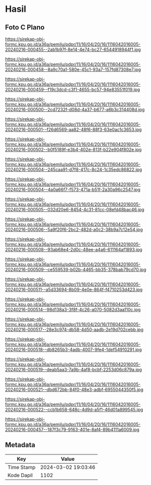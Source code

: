 # Hasil

## Foto C Plano

https://sirekap-obj-formc.kpu.go.id/a36a/pemilu/pdpr/11/16/04/20/16/1116042016005-20240216-000455--2ab1b97f-8e14-4e74-bc27-6544918944f1.jpg

https://sirekap-obj-formc.kpu.go.id/a36a/pemilu/pdpr/11/16/04/20/16/1116042016005-20240216-000458--8a9c70a1-580e-45c1-93a7-157fd87308e7.jpg

https://sirekap-obj-formc.kpu.go.id/a36a/pemilu/pdpr/11/16/04/20/16/1116042016005-20240216-000459--f19c3dcd-c3f1-4655-bc57-94e83551f019.jpg

https://sirekap-obj-formc.kpu.go.id/a36a/pemilu/pdpr/11/16/04/20/16/1116042016005-20240216-000500--2cd7232f-d08d-4a37-b677-a6b3c314408d.jpg

https://sirekap-obj-formc.kpu.go.id/a36a/pemilu/pdpr/11/16/04/20/16/1116042016005-20240216-000501--f26d6569-aa82-48f6-88f3-63e0ac1c3653.jpg

https://sirekap-obj-formc.kpu.go.id/a36a/pemilu/pdpr/11/16/04/20/16/1116042016005-20240216-000502--b0f5189f-e3b4-402e-813f-b22e904f802e.jpg

https://sirekap-obj-formc.kpu.go.id/a36a/pemilu/pdpr/11/16/04/20/16/1116042016005-20240216-000504--245caa91-d7f8-417c-8c24-1c35edc86822.jpg

https://sirekap-obj-formc.kpu.go.id/a36a/pemilu/pdpr/11/16/04/20/16/1116042016005-20240216-000504--4a0a66f7-f573-471a-b51f-2a30a96c2547.jpg

https://sirekap-obj-formc.kpu.go.id/a36a/pemilu/pdpr/11/16/04/20/16/1116042016005-20240216-000505--032d20e6-8454-4c31-81cc-08efd48bac46.jpg

https://sirekap-obj-formc.kpu.go.id/a36a/pemilu/pdpr/11/16/04/20/16/1116042016005-20240216-000506--5a9f20f6-2bc2-482d-a0c2-38b9a7c12e54.jpg

https://sirekap-obj-formc.kpu.go.id/a36a/pemilu/pdpr/11/16/04/20/16/1116042016005-20240216-000508--93ab68e4-2d0c-48ee-a4a6-611164af1893.jpg

https://sirekap-obj-formc.kpu.go.id/a36a/pemilu/pdpr/11/16/04/20/16/1116042016005-20240216-000509--ce559539-b02b-4465-bb35-378bab79cd70.jpg

https://sirekap-obj-formc.kpu.go.id/a36a/pemilu/pdpr/11/16/04/20/16/1116042016005-20240216-000511--a5d33694-8b09-4e0e-864f-f4710253d423.jpg

https://sirekap-obj-formc.kpu.go.id/a36a/pemilu/pdpr/11/16/04/20/16/1116042016005-20240216-000514--98d138a3-3f8f-4c26-a070-5082d3aa110c.jpg

https://sirekap-obj-formc.kpu.go.id/a36a/pemilu/pdpr/11/16/04/20/16/1116042016005-20240216-000517--28e3c974-db58-4d50-aadb-2e19d702cebb.jpg

https://sirekap-obj-formc.kpu.go.id/a36a/pemilu/pdpr/11/16/04/20/16/1116042016005-20240216-000518--db8265b3-4adb-4007-9fe4-1def54910291.jpg

https://sirekap-obj-formc.kpu.go.id/a36a/pemilu/pdpr/11/16/04/20/16/1116042016005-20240216-000519--deab5aa3-7a9b-4af8-bcbf-2253d06c879a.jpg

https://sirekap-obj-formc.kpu.go.id/a36a/pemilu/pdpr/11/16/04/20/16/1116042016005-20240216-000521--dbd672bb-84f0-48e3-adbf-6955044350f5.jpg

https://sirekap-obj-formc.kpu.go.id/a36a/pemilu/pdpr/11/16/04/20/16/1116042016005-20240216-000522--ccb1b658-648c-4d9d-a5f1-46d01a899545.jpg

https://sirekap-obj-formc.kpu.go.id/a36a/pemilu/pdpr/11/16/04/20/16/1116042016005-20240216-000457--187f3c79-9163-401e-8af4-89b4111a6009.jpg


## Metadata

| Key        | Value               |
| ---------- | ------------------- |
| Time Stamp | 2024-03-02 19:03:46 |
| Kode Dapil | 1102                |



